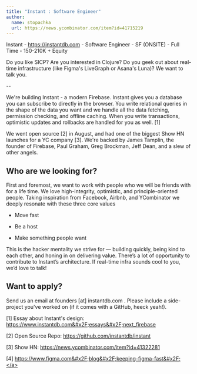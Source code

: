 ```yaml
---
title: "Instant : Software Engineer"
author:
  name: stopachka
  url: https://news.ycombinator.com/item?id=41715219
---
```

Instant - <a href="https:&#x2F;&#x2F;instantdb.com">https:&#x2F;&#x2F;instantdb.com</a> - Software Engineer - SF (ONSITE) - Full Time - 150-210K + Equity

Do you like SICP? Are you interested in Clojure? Do you geek out about real-time infrastructure (like Figma&#x27;s LiveGraph or Asana&#x27;s Luna)? We want to talk you.

--

We&#x27;re building Instant - a modern Firebase. Instant gives you a database you can subscribe to directly in the browser. You write relational queries in the shape of the data you want and we handle all the data fetching, permission checking, and offline caching. When you write transactions, optimistic updates and rollbacks are handled for you as well. [1]

We went open source [2] in August, and had one of the biggest Show HN launches for a YC company [3]. We&#x27;re backed by James Tamplin, the founder of Firebase, Paul Graham, Greg Brockman, Jeff Dean, and a slew of other angels.

## Who are we looking for?

First and foremost, we want to work with people who we will be friends with for a life time. We love high-integrity, optimistic, and principle-oriented people. Taking inspiration from Facebook, Airbnb, and YCombinator we deeply resonate with these three core values

* Move fast

* Be a host

* Make something people want

This is the hacker mentality we strive for — building quickly, being kind to each other, and honing in on delivering value. There’s a lot of opportunity to contribute to Instant’s architecture. If real-time infra sounds cool to you, we’d love to talk!

## Want to apply?

Send us an email at founders [at] instantdb.com . Please include a side-project you&#x27;ve worked on (if it comes with a GitHub, heeck yeah!).

[1] Essay about Instant&#x27;s design: 
<a href="https:&#x2F;&#x2F;www.instantdb.com&#x2F;essays&#x2F;next_firebase">https:&#x2F;&#x2F;www.instantdb.com&#x2F;essays&#x2F;next_firebase</a>

[2] Open Source Repo: <a href="https:&#x2F;&#x2F;github.com&#x2F;instantdb&#x2F;instant">https:&#x2F;&#x2F;github.com&#x2F;instantdb&#x2F;instant</a>

[3] Show HN: <a href="https:&#x2F;&#x2F;news.ycombinator.com&#x2F;item?id=41322281">https:&#x2F;&#x2F;news.ycombinator.com&#x2F;item?id=41322281</a>

[4] <a href="https:&#x2F;&#x2F;www.figma.com&#x2F;blog&#x2F;keeping-figma-fast&#x2F;" rel="nofollow">https:&#x2F;&#x2F;www.figma.com&#x2F;blog&#x2F;keeping-figma-fast&#x2F;</a>
<JobApplication />
